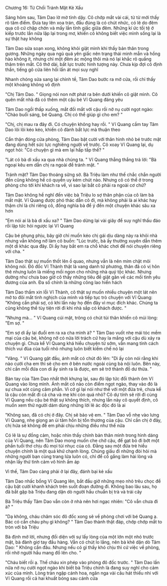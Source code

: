 




Chương 16: Từ Chối Tránh Mặt Kẻ Xấu

Sáng hôm sau, Tâm Dao lờ mờ tỉnh dậy. Cô chớp mắt vài cái, từ từ mới thấy rõ tâm điểm. Đưa tay lên xoa trán, đầu đúng là có chút nhức, có lẽ do đêm qua cô cứ chập chờn và mấy lần tỉnh giấc giữa đêm. Những kí ức tồi tệ ở kiếp trước lần nữa lặp lại trong mơ, khiến cô không biết việc mình sống lại là sự thật hay không

Tâm Dao sửa soạn xong, không khỏi giật mình khi thấy bản thân trong gương. Những ngày qua ngủ quá yên giấc nên trạng thái minh mẫn và hồng hào không ít, nhưng chỉ một đêm ác mộng thôi mà nó lại khắc rõ quầng thâm trên mắt. Cô thở dài, bất lực trước hình tượng này. Chưa kịp đợi cô định thần, tiếng gõ cửa liên hồi lấn át mọi suy nghĩ

Nhanh chóng sửa sang lại chỉnh tề, Tâm Dao bước ra mở cửa, rồi chỉ thấy một khoảng không vô định

"Chị Tâm Dao. " Giọng nói non nớt phát ra bên dưới khiến cô giật mình. Cô quên mất nhà đã có thêm một cậu bé Vĩ Quang đáng yêu

Tâm Dao ngồi thấp xuống, mắt đối mắt với cậu rồi nở nụ cười ngọt ngào: "Chào buổi sáng, bé Quang. Chị có thể giúp gì cho em? "

"Chị, chị mau ra đây đi. Có chuyện không hay rồi. " Vĩ Quang cầm tay Tâm Dao lôi lôi kéo kéo, khiến cô đành bất lực mà thuận theo

Cẩn thận đóng cửa phòng, Tâm Dao bật cười với thân hình nhỏ bé trước mặt đang dùng hết sức lực nghiêng người về trước. Cô xoay Vĩ Quang lại, dụ ngọt hỏi: "Có chuyện gì mà em lại hấp tấp thế? "

"Lát có bà dì xấu xa qua nhà chúng ta. " Vĩ Quang thẳng thắng trả lời: "Bà ngoại kêu em dẫn chị ra ngoài để tránh mặt. "

Tránh mặt? Tâm Dao thoáng sững sờ. Bà Triệu làm như thế chắc chắn người đến cũng không hề có quyền uy kém chút nào. Nhưng cô có thể ở trong phòng cho tới khi khách ra về, vì sao lại bắt cô phải ra ngoài cơ chứ?

Tâm Dao không hề nghĩ đến việc bà Triệu lo sợ thân phận của cô làm bà mất mặt. Vĩ Quang được phó thác dẫn cô đi, mà không phải là ai khác hay thậm chí là chỉ riêng cô, đồng nghĩa bà để ý đến một chuyện khác sâu xa hơn

"Em nói ai là bà dì xấu xa? " Tâm Dao dừng lại vài giây để suy nghĩ thấu đáo rồi lập tức hỏi ngược lại Vĩ Quang

Cậu bé phụng phịu, bây giờ chỉ muốn kéo chị gái dịu dàng này ra khỏi nhà nhưng vẫn không nỡ làm cô buồn: "Lúc trước, bà ấy thường xuyên dẫn thêm một dì khác qua đây. Dì ấy hay bắt em ra chỗ khác chơi để nói chuyện riêng với cha. "

Tâm Dao thật sự muốn thốt lên ồ quao, nhưng vẫn là nên mím chặt môi không nói. Đô đốc Vĩ Thành thật là vang danh tứ phương, thân đã có vị hôn thê nhưng luôn là miếng mồi ngon cho những nhà quý tộc khác. Nhưng dường như chưa bao giờ cô thấy những tiêu đề giật gân về các mối tình yêu đương của anh. Đa số chính là những công lao hiển hách


Tâm Dao thầm xin lỗi Vĩ Thành, cô thật sự muốn nhiều chuyện một lát nên mở to đôi mắt tinh nghịch của mình và tiếp tục trò chuyện với Vĩ Quang: "Không cần phải sợ, có khi lần này họ đến đây vì mục đích khác. Chúng ta cũng không thể tùy tiện rời đi khi nhà sắp có khách được. "

"Nhưng mà... " Vĩ Quang cúi mặt, trông có chút tủi thân khiến cô mủi lòng: "Em sợ. "

"Em sợ dì ấy lại đuổi em ra xa cha mình à? " Tâm Dao vuốt nhẹ mái tóc mềm mại của cậu bé, không nỡ có nửa lời trách cứ hay la mắng với cậu dù xảy ra chuyện gì. Chưa kể Vĩ Quang khá hiểu chuyện từ sớm, vẫn mang tính cách thích vui đùa của tuổi nhỏ nhưng luôn biết kiềm chế nó lại

"Vâng. " Vĩ Quang gật đầu, ánh mắt có chút đỏ lên: "Dì ấy còn nói rằng khi nào cưới cha em thì sẽ cho em ở bên nước ngoài cùng bà nội luôn. Bên này, chỉ cần mỗi đứa con dì ấy sinh ra là được, em sẽ trở thành đồ dư thừa. "

Bàn tay của Tâm Dao nhất thời khựng lại, sau đó lập tức đổi thành ôm Vĩ Quang vào lòng mình. Ánh mắt cô nào còn điểm ngọt ngào, thay vào đó là sự chua xót cùng căm phẫn. Vì cớ gì lại nói như thế với một đứa trẻ, chưa kể là cậu còn mất đi cả cha và mẹ khi còn quá nhỏ? Cô dự tính sẽ rời đi cùng Vĩ Quang nếu cậu bé thật sự không thích, nhưng lần này cô quyết định, cô muốn xem thử người dám dùng những lời lẽ ác độc đó là ai

"Không sao, đã có chị ở đây. Chị sẽ bảo vệ em. " Tâm Dao vỗ nhẹ vào lưng Vĩ Quang, nhẹ giọng an ủi tâm hồn bị tổn thương của cậu. Chỉ cần chị ở đây, chị hứa sẽ không để em phải chịu những điều như thế nữa

Có lẽ là sự đồng cảm, hoặc nhìn thấy chính bản thân mình trong hình dáng của Vĩ Quang, nên Tâm Dao mong muốn che chở cậu, để gạt bỏ đi bớt một phần tuổi thơ chịu đủ mọi tủi nhục của cô. Đằng sau một đứa trẻ hiểu chuyện chính là một quá khứ chạnh lòng. Chúng giấu đi những đòi hỏi mà những người bạn cùng trang lứa luôn có, chỉ để cố gắng làm hài lòng và nhận lấy thứ tình cảm vô hình ấm áp

Vì thế, Tâm Dao càng phải ở lại đây, đánh bại kẻ xấu

Tâm Dao nhấc bổng Vĩ Quang lên, bắt đầu giở những mẹo nhỏ trêu chọc để cậu bật cười khanh khách trên suốt đoạn đường đi. Không bao lâu sau, họ đã bắt gặp bà Triệu đang dặn dò người hầu chuẩn bị trà và trái cây

Bà Triệu thấy Tâm Dao vẫn còn ở nhà nên hơi ngạc nhiên: "Cô vẫn chưa đi à? "

"Dạ không, cháu chăm sóc đô đốc xong sẽ về phòng chơi với bé Quang ạ. Bác có cần cháu phụ gì không? " Tâm Dao thành thật đáp, chớp chớp mắt to tròn với bà Triệu

Bà định mở lời, nhưng đối diện với sự lấy lòng của một lớn một nhỏ trước mặt, bà đành giơ tay đầu hàng. Vẫn có chút lo lắng, nên bà khẽ dặn dò Tâm Dao: " Không cần đâu. Nhưng nếu có gì thấy khó chịu thì cứ việc về phòng, rồi nhờ người hầu mang đồ lên cho. "

"Cháu biết rồi ạ. Thế cháu xin phép vào phòng đô đốc trước. " Tâm Dao lần nữa nở nụ cười ngọt ngào khi biết bà Triệu chính là đang suy nghĩ cho cảm xúc của mình. Lòng tràn ngập cánh hoa, ngân nga vài câu hát thiếu nhi với Vĩ Quang rồi cả hai khuất bóng sau cánh cửa




